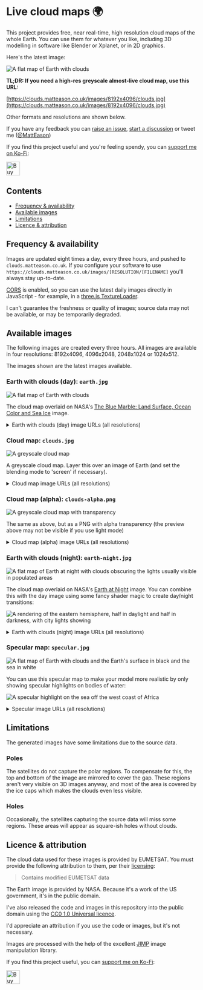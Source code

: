 # Live cloud maps 🌍

This project provides free, near real-time, high resolution cloud maps of the whole Earth. You can use them for whatever you like, including 3D modelling in software like Blender or Xplanet, or in 2D graphics.

Here's the latest image:

![A flat map of Earth with clouds](https://clouds.matteason.co.uk/images/1024x512/earth.jpg)

**TL;DR: If you need a high-res greyscale almost-live cloud map, use this URL:**

[https://clouds.matteason.co.uk/images/8192x4096/clouds.jpg](https://clouds.matteason.co.uk/images/8192x4096/clouds.jpg)

Other formats and resolutions are shown below.

If you have any feedback you can [raise an issue](https://github.com/matteason/live-cloud-maps/issues/new), [start a discussion](https://github.com/matteason/live-cloud-maps/discussions/new) or tweet me ([@MattEason](https://twitter.com/MattEason))

If you find this project useful and you're feeling spendy, you can <a href='https://ko-fi.com/R5R2CWXB1' target='_blank'>support me on Ko-Fi</a>:

<a href='https://ko-fi.com/R5R2CWXB1' target='_blank'><img height='36' style='border:0px;height:36px;' src='https://cdn.ko-fi.com/cdn/kofi1.png?v=3' border='0' alt='Buy Me a Coffee at ko-fi.com' /></a>

## Contents
* [Frequency & availability](#frequency--availability)
* [Available images](#available-images)
* [Limitations](#limitations)
* [Licence & attribution](#licence--attribution)

## Frequency & availability
Images are updated eight times a day, every three hours, and pushed to `clouds.matteason.co.uk`. If you configure your software to
use `https://clouds.matteason.co.uk/images/[RESOLUTION/[FILENAME]` you'll always stay up-to-date.

[CORS](https://developer.mozilla.org/en-US/docs/Web/HTTP/CORS) is enabled, so you can use the latest daily images directly in JavaScript - for example, in a [three.js TextureLoader](https://threejs.org/docs/#api/en/loaders/TextureLoader).

I can't guarantee the freshness or quality of images; source data may not be available, or may be temporarily degraded.

## Available images

The following images are created every three hours. All images are available in four resolutions: 8192x4096, 4096x2048, 2048x1024 or 1024x512.

The images shown are the latest images available.

### Earth with clouds (day): `earth.jpg`

![A flat map of Earth with clouds](https://clouds.matteason.co.uk/images/1024x512/earth.jpg)

The cloud map overlaid on NASA's
[The Blue Marble: Land Surface, Ocean Color and Sea Ice](https://visibleearth.nasa.gov/images/57730/the-blue-marble-land-surface-ocean-color-and-sea-ice)
image.

<details>
  <summary>Earth with clouds (day) image URLs (all resolutions)</summary>
These URLs are for the latest images:

* [1024x512 Earth with clouds (day)](https://clouds.matteason.co.uk/images/1024x512/earth.jpg)
* [2048x1024 Earth with clouds (day)](https://clouds.matteason.co.uk/images/2048x1024/earth.jpg)
* [4096x2048 Earth with clouds (day)](https://clouds.matteason.co.uk/images/4096x2048/earth.jpg)
* [8192x4096 Earth with clouds (day)](https://clouds.matteason.co.uk/images/8192x4096/earth.jpg)
</details>

### Cloud map: `clouds.jpg`

![A greyscale cloud map](https://clouds.matteason.co.uk/images/1024x512/clouds.jpg)

A greyscale cloud map. Layer this over an image of Earth (and set the blending mode to 'screen' if necessary).

<details>
  <summary>Cloud map image URLs (all resolutions)</summary>
These URLs are for the latest images:

* [1024x512 cloud map](https://clouds.matteason.co.uk/images/1024x512/clouds.jpg)
* [2048x1024 cloud map](https://clouds.matteason.co.uk/images/2048x1024/clouds.jpg)
* [4096x2048 cloud map](https://clouds.matteason.co.uk/images/4096x2048/clouds.jpg)
* [8192x4096 cloud map](https://clouds.matteason.co.uk/images/8192x4096/clouds.jpg)
</details>


### Cloud map (alpha): `clouds-alpha.png`

![A greyscale cloud map with transparency](https://clouds.matteason.co.uk/images/1024x512/clouds-alpha.png)

The same as above, but as a PNG with alpha transparency (the preview above may not be visible if you use light mode)

<details>
  <summary>Cloud map (alpha) image URLs (all resolutions)</summary>
These URLs are for the latest images:

* [1024x512 cloud map (alpha)](https://clouds.matteason.co.uk/images/1024x512/clouds-alpha.png)
* [2048x1024 cloud map (alpha)](https://clouds.matteason.co.uk/images/2048x1024/clouds-alpha.png)
* [4096x2048 cloud map (alpha)](https://clouds.matteason.co.uk/images/4096x2048/clouds-alpha.png)
* [8192x4096 cloud map (alpha)](https://clouds.matteason.co.uk/images/8192x4096/clouds-alpha.png)
</details>


### Earth with clouds (night): `earth-night.jpg`

![A flat map of Earth at night with clouds obscuring the lights usually visible in populated areas](https://clouds.matteason.co.uk/images/1024x512/earth-night.jpg)

The cloud map overlaid on NASA's
[Earth at Night](https://earthobservatory.nasa.gov/features/NightLights)
image. You can combine this with the day image using some fancy shader magic to create day/night transitions:

![A rendering of the eastern hemisphere, half in daylight and half in darkness, with city lights showing](https://user-images.githubusercontent.com/1935173/181506151-764c80c3-1069-4d62-b294-34d00d2ed319.png)

<details>
  <summary>Earth with clouds (night) image URLs (all resolutions)</summary>
These URLs are for the latest images:

* [1024x512 Earth with clouds (night)](https://clouds.matteason.co.uk/images/1024x512/earth-night.jpg)
* [2048x1024 Earth with clouds (night)](https://clouds.matteason.co.uk/images/2048x1024/earth-night.jpg)
* [4096x2048 Earth with clouds (night)](https://clouds.matteason.co.uk/images/4096x2048/earth-night.jpg)
* [8192x4096 Earth with clouds (night)](https://clouds.matteason.co.uk/images/8192x4096/earth-night.jpg)
</details>

### Specular map: `specular.jpg`

![A flat map of Earth with clouds and the Earth's surface in black and the sea in white](https://clouds.matteason.co.uk/images/1024x512/specular.jpg)

You can use this specular map to make your model more realistic by only showing specular highlights on bodies of water:

![A specular highlight on the sea off the west coast of Africa](https://user-images.githubusercontent.com/1935173/181506465-9a97c504-dceb-4c91-9642-6bd904fb868f.png)

<details>
  <summary>Specular image URLs (all resolutions)</summary>
These URLs are for the latest images:

* [1024x512 specular](https://clouds.matteason.co.uk/images/1024x512/specular.jpg)
* [2048x1024 specular](https://clouds.matteason.co.uk/images/2048x1024/specular.jpg)
* [4096x2048 specular](https://clouds.matteason.co.uk/images/4096x2048/specular.jpg)
* [8192x4096 specular](https://clouds.matteason.co.uk/images/8192x4096/specular.jpg)
</details>


## Limitations
The generated images have some limitations due to the source data.

### Poles
The satellites do not capture the polar regions. To compensate for this, the top and bottom of the image are mirrored to cover the gap. These regions aren't very visible on 3D images anyway, and most of the area is covered by the ice caps which makes the clouds even less visible.

### Holes
Occasionally, the satellites capturing the source data will miss some regions. These areas will appear as square-ish
holes without clouds.

## Licence & attribution

The cloud data used for these images is provided by EUMETSAT. You must provide the following attribution to them, per their [licensing](https://www.eumetsat.int/eumetsat-data-licensing):

> Contains modified EUMETSAT data

The Earth image is provided by NASA. Because it's a work of the US government, it's in the public domain.

I've also released the code and images in this repository into the public domain using the
[CC0 1.0 Universal licence](https://creativecommons.org/publicdomain/zero/1.0/).

I'd appreciate an attribution if you use the code or images, but it's not necessary.

Images are processed with the help of the excellent [JIMP](https://github.com/oliver-moran/jimp) image manipulation library.

If you find this project useful, you can <a href='https://ko-fi.com/R5R2CWXB1' target='_blank'>support me on Ko-Fi</a>:

<a href='https://ko-fi.com/R5R2CWXB1' target='_blank'><img height='36' style='border:0px;height:36px;' src='https://cdn.ko-fi.com/cdn/kofi1.png?v=3' border='0' alt='Buy Me a Coffee at ko-fi.com' /></a>


